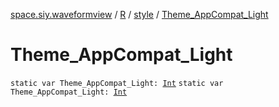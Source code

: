 [space.siy.waveformview](../../index.md) / [R](../index.md) / [style](index.md) / [Theme_AppCompat_Light](./-theme_-app-compat_-light.md)

# Theme_AppCompat_Light

`static var Theme_AppCompat_Light: `[`Int`](https://kotlinlang.org/api/latest/jvm/stdlib/kotlin/-int/index.html)
`static var Theme_AppCompat_Light: `[`Int`](https://kotlinlang.org/api/latest/jvm/stdlib/kotlin/-int/index.html)